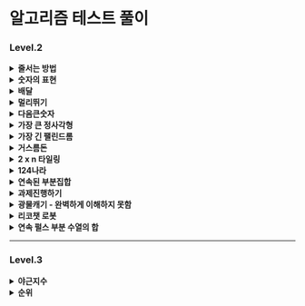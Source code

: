 # 알고리즘 테스트 풀이 

### Level.2

<details>
  <summary><b>줄서는 방법</b></summary>
  <div markdown="1">
    <ul>
       (2024.07.31)
      <li> 재귀를 이용하면 된다고 생각했지만, 구현을 하지 못함</li>

    public int[] solution(int n, long k) {
      int[] answer = {};
      int[] temp = new int[n];
      total = n;
      for (int i = 1; i <= n; i++) {
          boolean[] visited = new boolean[total];
          DFS(i,visited, temp);
      }
    
        return answer;
    }
      
      public void DFS(int ord, boolean[] visited, int[] temp) {
          if(temp.length==3){
              return;
          }
          for (int i = 1; i <= total ; i++) {
              if (!visited[i - 1]) {
                  // 방문하지 않았다면
                  visited[ord-1] = true;
                  temp[ord-1] = i;
                  DFS(ord++, )
      
              }
          }
      }

✅ 메인 메소드에 루프 존재하지 않음

✅ 방문 여부 메소드는 전역으로 선언한 후, 루프의 순서를 담음 (≠ 깊이)

✅ 변수로 넘기는 것은 depth (배열의 순서가 됨)

☑️ 깊이가 총 길이랑 같은 경우 return 

☑️ 찾는 순서라면 그땐 answer 에 담아주고 끝냄

    public int[] solution(int n, long k) {
      answer = new int[n];
      int[] temp = new int[n];
      visited = new boolean[n]; // 방문한 배열은 전역으로 설정
      DFS(0,temp, k);
      return answer;
    }
    public void DFS(int ord, int[] temp, long k) {
      if(ord == temp.length){
          // 가장 마지막 깊이까지 옴
          cnt++; // 조건에 만족하는 배열의 개수 더해주기 
          if (cnt == k) {
              // 해당하는 순서라면
              for (int i = 0; i < temp.length; i++) {
                  answer[i] = temp[i];
              }
          }
          return;
      }
      for (int i = 0; i < temp.length ; i++) {
          if (!visited[i]) {
              // 방문하지 않았다면
              visited[i] = true;
              temp[ord] = i+1;// 깊이 대로 값이 바뀌어 넣어짐 
              DFS(ord + 1, temp, k);
              visited[i] = false;
    
          }
      }
    }

  이렇게 하면 시간초과 발생함 
  </ul>
  </div>
</details>

<details>
  <summary><b>숫자의 표현</b></summary>
  <div markdown="1">
    <ul>
       (2024.08.07)
      <li>Trial_1 문제에 나와있는 걸 그대로 코드에 구현함 </li>

    int givenNum = 0;
    int answer = 0;
    boolean numberOne = false;
    public int solution(int n) {
        givenNum = n;
        answer = 0;
        // 더해서 해당 값이 나오는 경우의 수를 구함
        // 연속해서 값을 더하려면 일단 무조건 그 숫자의 절반 값은 확보함
        // 그 다음 가능성은 그 절반 값보다 작은 경우
        // -> 그때의 값이 1보다 작으면 끝
        // 그 값이 n 이 되면 더하고, n보다 크면 넘어감
        // -> 1까지 내려오면 더이상 더 할 수 없는 옵션 없음
    
        if (n <= 2) {
            // 1경우만 존재함
            return 1;
        }
    
        int half = n/2;
        if (n % 2 != 0) {
            half += 1; // 1개 더함
        }
    
        for (int i = half; i >=1 ; i--) {
            sum(i);
            if (numberOne) {
                // 끝까지 온 경우 끝내야함
                break;
            }
        }
        return answer+1;
    }
    
    private void sum(int i) {
        int total = i;
        int idx = 1;
    
        while (total + (i-idx) <= givenNum) {
            if (i-idx == 1) {
                // 끝까지 왔다는 것
                numberOne = true;
            }
            // 합이 주어진 숫자보다 작을 때까지 더함
            total += (i-idx);
            if (total == givenNum) {
                // 연속된 합이 같을 때임
                answer++;
                return; // 루프 빠져서 다시 돌아감
            }
            idx++;
        }
    
    }

✅ 반으로 먼저 쪼갠 후에, 하나씩 빼면서 루프를 돌리는 로직 

✅ 말그대로 하나씩 돌리기 때문에 -> 시간 초과 발생함 

☑️ 정수론 정리 : 주어진 수의 홀수 약수의 개수와 같다 


    public int solution(int n) {
        int answer = 0;

        for(int i = 1; i <= n; i+=2){
            if(n % i == 0) answer++;
        }   

        return answer;
    }

  </ul>
  </div>
</details>


<details>
  <summary><b>배달</b></summary>
  <div markdown="1">
    <ul>
       (2024.08.19)
      <li>Trial_1 DFS로 depth를 주고, 끝까지 탐색하는 방법 생각,,, 그러나 완결을 못냄 </li>

    public int solution(int N, int[][] road, int K) {
        int answer = 0;
        // 각각 모든 조합을 넣을 수 있는 배열 생성
        int[][] directions = new int[N+1][N+1];
        for (int[] each : road) {
            directions[each[0]][each[1]] = each[2];
            directions[each[1]][each[2]] = each[2];
        }

        for (int i = 1; i <= N ; i++) { // level
            for (int j = 1; j <= N; j++) { // row
                if (directions[i][j] == 0) {
                    continue; // 값이 없으면 건너띄고
                }else{
                    DFS(i, j, directions[i][j]);
                }
            }
        }


        return answer;
    }



    public int solution(int N, int[][] road, int K) {
        int answer = 1;
        // 1번에서 시작하면, 1번 마을은 무조건 방문 가능
        ArrayList<ArrayList<Node>> list = new ArrayList<>();
        for (int i = 0; i <= N; i++) {
            // 빈 공간을 만듦
            list.add(new ArrayList<>());
        }

        for (int i = 0; i < road.length; i++) {
            // Node들의 list가 list의 값임
            list.get(road[i][0]).add(new Node(road[i][0], road[i][1], road[i][2]));
            list.get(road[i][1]).add(new Node(road[i][1], road[i][0], road[i][2]));
            // 양쪽에 모두 다 같은 2의 값을 넣어줌
        }

        Queue<Node> queue = new LinkedList<>();
        int[] visited = new int[N + 1];
        for (int i = 2; i < visited.length; i++) {
            visited[i] = Integer.MAX_VALUE;
            // 방문 배열을 모두 max의 값으로 집어넣음
        }
        // 처음 값을 담음
        queue.addAll(list.get(1));

        // 반복 - DFS
        while (!queue.isEmpty()) {
            Node n = queue.poll();
            if (visited[n.x] <= visited[n.y] + n.v) {
                // 여기서 왜 y + v를 하는 건지?
                continue;
            }
            visited[n.x] = visited[n.y] + n.v;
            queue.addAll(list.get(n.x));
        }
        for (int i = 2; i < visited.length; i++) {
            if (visited[i] <= K) {
                answer++;
            }
        }
        return answer;
    }


    static class Node {
        int x, y, v;

        public Node(int x, int y, int v) {
            this.x = y;
            this.y = x;
            this.v = v;
        }
    }

  </ul>
  </div>
</details>

<details>
  <summary><b>멀리뛰기</b></summary>
  <div markdown="1">
    <ul>
       (2024.08.27)
      <li>Trial_1 2로 나눈 몫과 그 외에 1들의 경우의 수 곱 </li>

    public long solution(int n) {
        long answer = 0;
        int divide = n/2;
        int total = 0;
        for (int i = 0; i <= divide; i++) {
            System.out.println("total : " + total);
            total += ((n-2*i)*i+1);
        }
        answer = total%1234567;

        return answer;
    }

☑️ 처음 몇가지 사례는 성공하지만, 나머지 사례는 에러    
✅ 실제로 값을 만들필요 없음    
✅ 경우의 수가 중요한 것 (앞 + 앞앞 = 현재): 피보나치 수열     

    public long solution(int n) {
        long[] answer = new long[2001];
        answer[1] = 1;
        answer[2] = 2;
        for (int i = 3; i < 2001; i++) {
            answer[i] = (answer[i-1]+answer[i-2])%1234567;
        }
        return answer[n];
    }

  </ul>
  </div>
</details>
<details>
  <summary><b>다음큰숫자</b></summary>
  <div markdown="1">
    <ul>
       (2024.09.10)
      <li>Trial_1 단순하게 loop를 돌린 후 2진수/값비교 </li>

    public int solution(int n) {
        String currentBi = Integer.toBinaryString(n);
        long cntI = currentBi.chars().filter(value -> value == '1').count();

        for (int i = n+1; i <= 1000000; i++) {
            String loopBi = Integer.toBinaryString(i);
            long loopI = loopBi.chars().filter(value -> value == '1').count();

            if (loopI == cntI) {
                return i;
            }
        }
        return n;
    }
☑️ 효율성에서 에러가 뜸     
✅ Integer.bitCount 라는 내장함수를 이용하여 시간을 단축    

    int cntI = Integer.bitCount(n);

    while (true) {
        n++;
        if (cntI == Integer.bitCount(n)) {
            return n;
        }
    }

  </ul>
  </div>
</details>
<details>
  <summary><b>가장 큰 정사각형</b></summary>
  <div markdown="1">
    <ul>
       (2024.09.10)
      <li>Trial_1 1이 나올때 startIdx와 endIdx를 가지고 다시 루프 돌리는 메서드 </li>

     public int solution(int [][]board) {
        int answer = 1;

        // 연결된 1이 가로로 1이 연속된 경우 오른쪽 값을 기억함 , 시작과 끝 기억 (몇개인지)
        // 1 1 , 1 2
        // 따로 메소드
        // 왼쪽+1 ( 몇개 -1)  / 시작과 끝 1이다

        for (int j = 0; j < board.length; j++) {
            // 2차원 배열 1로우씩 뺌
            int startIdx = 0;
            int endIdx = 0;
            for (int i = 0; i < board[j].length; i++) {
                if (board[j][i] == 1 && startIdx == 0) {
                    // 가장 처음
                    startIdx = i;
                }
                if (board[j][i] == 1 && startIdx != 0) {
                    // 그 다음부턴 끝에 값으로
                    endIdx = i;
                }
            }

            // 아래로 더이상 내려갈 수가 없는 경우 (가로>세로)
            int continueOne = endIdx - startIdx;
            if (continueOne > board[0].length - j) {
                continue;
            }else{
                // 확인 메소드 호출
                int tmp = check(startIdx, endIdx, answer, board, j);
                answer = Math.max(tmp * tmp, answer * answer);
            }

        }
        return answer;
    }

    private int check(int startIdx, int endIdx, int answer, int[][] board, int rowIdx) {

        for (int i = rowIdx + 1; i < board.length; i++) {
            // 세로
            for (int j = startIdx; j <= endIdx; j++) {
                // 가로
                if (board[i][j] != 1) {
                    // 하나라도 1이 아니면 예외 케이스
                    return 1;
                }
            }
        }
        return endIdx-startIdx;

    }
☑️ 방법 측면에서 잘 못 된 듯      
✅ 빈 2차원 배열을 만들고, 각 배열의 값에 넓이를 넣어주는 방법   

        int answer = 1;
        int[][] map = new int[board.length][board[0].length];
        // 하나 더 크게 해서 만듦

        int maxLen = 0;

        for (int i = 1; i <= board.length; i++) {
            for (int j = 1; j <= board[0].length; j++) {
                if (board[i - 1][j - 1] != 0) {
                    int min = Math.min(Math.min(map[i - 1][j], map[i][j - 1]), map[i - 1][j - 1]);
                    // 대각선, 왼, 위 값이 1이면 정사각형
                    map[i][j] = min + 1;
                    // board에 해당하는 현재 위치 

                    maxLen = Math.max(maxLen, min + 1);
                }
            }    
        }
    return maxLen*maxLen;

  </ul>
  </div>
</details>
<details>
  <summary><b>가장 긴 팰린드롬</b></summary>
  <div markdown="1">
    <ul>
       (2024.10.08)
      <li>Trial_1 1이 나올때 startIdx와 endIdx를 가지고 다시 루프 돌리는 메서드 </li>

       public int solution(String s)
        {
            int answer = 1;
    
            if (s.length() == 1) {
                return 1;
            } else if (s.length() == 2) {
                if (s.charAt(0) == s.charAt(1)) {
                    return 2;
                }else{
                    return 1;
                }
            }
    
            // 3이상
            int divide = s.length() / 2;
            
            // 앞으로 비교 
            for (int i = divide; i >0 ; i--) {
                int tmp = check(i, s);
                answer = Math.max(answer, tmp);
                
                // divide 위치 바뀜 
            }
            if (answer == s.length()) {
                // 가장 최대값
                return answer;
            }
            // 뒤로 비교 
            for (int i = divide+1; i < s.length()-1; i++) {
                int tmp = check(i, s);
                answer = Math.max(answer, tmp);
            }
            return answer;
        }
    
        private int check(int index, String s) {
            int i = 1;
            int answer = 1;
            while (index - i > 0 && index < s.length()) {
                if (s.charAt(index - 1) == s.charAt(index + 1)) {
                    answer += 2;
                    i++;
                }else{
                    break;
                }
            }
            return answer;
        }
☑️ 최대값을 구하는 것이기 때문에 우선 반으로 나누어서 반에서 시작한 후 왼쪽(1까지만) 오른쪽(길이 -1) 으로 탐색  
☑️ 홀수 일 때 나눈 몫에서 시작 / 짝수 일 때 몫과 몫 -1 에서 시작 => 앞과 뒤의 숫자를 비교한 후, 같으면 그 더하고 다르면 빠져나옴 그 다음 인덱스로
<br>
✅ 맨앞, 맨끝에서 포인트를 잡고  
✅ 값이 다르면 앞에서 한개씩 줄이고 -> 뒤에서 한개씩 줄이고<br> 
✅ 값이 같으면 같은 루프에서 앞, 뒤에서 한개씩 줄여가며 범위를 줄임    

        public int solution(String s)
        {
            int answer = 1;
            int n = s.length();
            loop:
            for (int i = n; i >= 1; i--) {
                // 가장 긴 길이부터
                for (int j = 0; j <= n - 1; j++) {
                    // 가장 작은 길이
                    boolean flag = true;
                    int start = j; // 시작 인덱스
                    int end = j+i-1; // 끝 인덱스
    
                    while (start < end) {
                        if (s.charAt(start) != s.charAt(end)) {
                            // 같을 때까지 반복
                            flag = false;
                            break; // while을 빠져나감
                        }
                        start++;
                        end--;
                    }
                    if (flag) {
                        answer = i;
                        break loop;
                    }
                }
            }
            return answer;
        }

  </ul>
  </div>
</details>
<details>
  <summary><b>거스름돈</b></summary>
  <div markdown="1">
    <ul>
       (2024.10.14)
      <li>Trial_1 문제에 나와있는 걸 그대로 코드에 구현함 </li>

    public int solution(int n, int[] money) {

        // 몫과 나머지를 구하고
        // 몫이 1일 때까지 같은 메서드를
        for (int i = money.length - 1; i >= 0; i--) {
            // money에 있는 값은 n보다는 작거나 같아야 함
            if (money[i] > n) {
                continue;
            }

            // 같은 수라면 더하고 패스
            if (money[i] == n) {
                answer++;
                continue;
            }

            // 작은 수
            // 몫
            int share = n / money[i]; // 2
            // 나머지를 구함
            int rest = n % money[i]; // 1

            // 나머지가 money 배열에 존재하는지
            // 1 ~ share 만큼 곱해가면서 확인
            check(share, rest, i, money, n);

        }




        return answer;
    }

    private void check(int share, int rest, int currentIdx, int[] money, int n) {
        for (int i = 1; i <= share; i++) {
            // 배수로 값을 만들어봄
            int temp = money[currentIdx] * i;


        }
    }

☑️ 나머지가 나오고 그 나머지로 값을 구할 수 있는지의 로직이 반복되는 것 같은데, 이 부분을 공통코드로 못 빼놓겠음  

✅ 동적계획법  


    private int[][] dp;

    public int solution(int n, int[] money) {
        // 2차원 배열에서 돈의 개수 X 나와야 하는 금액
        // 자기 자신이 나올 때 1 추가
        dp = new int[money.length][n + 1]; // 해당 금액이 표에 나와야하기 때문
        for (int i = 1; i <= money.length; i++) {
            for (int j = 0; j <= n; j++) { // 가로로 가는 개념임
                if (j == 0) {
                    dp[i][j] = 1; // 맨 첫번 째 열은 1로 초기화
                } else if (j - money[i - 1] >= 0) {
                    // 돈보다 작거나 같은 경우
                    dp[i][j] = (dp[i-1][j] + dp[i][j-money[i-1]])%10000007;
                }else{
                    dp[i][j] = dp[i - 1][j];
                }
            }
        }
        return dp[money.length][n];
    }

  </ul>
  </div>
</details>
<details>
  <summary><b>2 x n 타일링</b></summary>
  <div markdown="1">
    <ul>
       (2024.10.16)
      <li>Trial_1  </li>

    public int solution(int n) {
          int answer = 0;
          int twoCnt = 0;
          int plus = 1;
          if (n % 2 == 0) {
              // 짝수일 때
              plus = 2;
          }
  
          while (2 * twoCnt <= n) {
              int tmp = twoCnt * (n-(2*twoCnt));
              if (tmp == 0) {
                  answer += 1;
              }else{
                  answer += tmp + plus;
              }
              twoCnt++;
          }
          return answer;
      }

☑️ 규칙을 못 찾겠음 

✅ DP 알고리즘 - 이전전 + 이전 의 개수를 합하면 = 현재  


    public int solution(int n) {
        int answer = 0;
        int[] dp = new int[n + 1];
        dp[1] = 1;
        dp[2] = 2;

        for (int i = 3; i <= n; i++) {
            dp[i] = (dp[i - 1] + dp[i - 2]) % 10000007;
        }
        return answer;
    }

  </ul>
  </div>
</details>
<details>
  <summary><b>124나라</b></summary>
  <div markdown="1">
    <ul>
       (2024.10.16)
      <li>Trial_1 규칙 발견 못함  </li>

    public String solution(int n) {
        String answer = "";
        String[] numbers = {"4", "1", "2"};

        // 3으로 우선 나눈 후
        // 나머지는 뒤에 붙여주고 앞자리는 루프
        // 나머지가 0인 경우 4
        int num = n;
        // 가장 끝 자리수
        while (num > 0) {
            // 계속해서 이어 붙임
            int remain = num % 3; // 나머지
            num /= 3;// 몫
            if (remain == 0) {
                num--;
            }
            answer = numbers[remain] + answer;

        }
        return answer;
    }

☑️ 나머지와 몫을 통해 규칙을 찾음, 나머지가 0인 경우 기존 숫자를 -1 한 값으로 다시 계산 

  </ul>
  </div>
</details>
<details>
  <summary><b>연속된 부분집합</b></summary>
  <div markdown="1">
    <ul>
       (2024.10.23)
      <li>Trial_1 단순한 이중 루프 돌림</li>
      
☑️ 시작과 끝점을 이중 루프를 돌려서 끝-시작 의 길이를 계속해서 현행화 해서 짧은 값 리턴 

☑️ 모든 sequence를 끝까지 돌려야 하므로 시간초과 에러가 뜸 

    public int[] solution(int[] sequence, int k) {
        int[] answer = new int[2];
        int[] temp = new int[2];
        int length = Integer.MAX_VALUE;
        for (int i = 0; i < sequence.length; i++) {
            int value = sequence[i];
            if (value == k) {
                answer[0] = i;
                answer[1] = i;
                return answer;//최단
            }

            for (int j = i + 1; j < sequence.length; j++) {
                value += sequence[j];
                if (value == k) {
                    if (length > j - i) {
                        length = j - i;
                        temp[0] = i;
                        temp[1] = j;
                        answer = temp;
                    }
                }
            }
        }
        return answer;
    }
☑️ 기존 답을 참고 하였으나, index boundary exception 뜸 
        
    public int[] solution(int[] sequence, int k) {
        int leftIdx = 0; // 시작
        int rightIdx = 0; // 끝
        int curSum = sequence[0];

        int length = sequence.length;
        List<Integer> list = new ArrayList<>();
        // 합이 같은 연속된 값들이 여러개일 수가 있기 때문에 list

        while (true) {
            if (curSum == k) {
                // 합이 같을 떄
                list.add(leftIdx);
                list.add(rightIdx);
            }

            if (list.size() == 4) {
                // 2. 합이 같은 값이 복수다
                // 길이가 짧은 것이 답이다
                if (list.get(1) - list.get(0) < list.get(3) - list.get(2)) {
                    // 앞으로 당겨짐
                    list.remove(2);
                    list.remove(2);
                } else if (list.get(1) - list.get(0) > list.get(3) - list.get(2)) {
                    // 맨 앞엔 것을 빼면 또 앞으로 당겨짐
                    list.remove(0);
                    list.remove(0);
                }else{
                    // 길이도 같다면 먼저
                    list.remove(2);
                    list.remove(2);
                }
            }
            if (leftIdx == length && rightIdx == length) {
                // 가장 끝
                break;
            }

            if (curSum <= k && rightIdx < length) {
                // 아직 갈 떄가 남음
                rightIdx++;
                // 한칸 더 가봄
                curSum += sequence[rightIdx];
            }else{
                // 부분합이 넣어가거나 더이상 오른쪽으로 이동이 안되는 경우
                if (leftIdx < length) {
                    curSum -= sequence[leftIdx];
                    leftIdx++;
                }
            }
        }
        return new int[]{list.get(0), list.get(1)};
    }

✅ **두 포인터**를 잡고, 끝으로 가는 for 문을 만들어봄 
      
✅ while문 현재의 합이 주어진 값보다 큰 경우 -> 왼쪽 포인터를 한칸씩 이동하고 값 제외

       
      int[] answer = new int[2];
      int leftIdx = 0; // 시작
      int curSum = 0;
      int curSize = sequence.length;

      for (int rightIdx = 0; rightIdx < sequence.length; rightIdx++) {
          curSum += sequence[rightIdx];
          while (rightIdx < sequence.length && curSum > k) {
              // 왼쪽에서 뒤로 이동함
              curSum -= sequence[leftIdx];
              leftIdx++;
          }
          if (curSum == k) {
              // 찾으려고 하는 값
              if (curSize > rightIdx - leftIdx) {
                  curSize = rightIdx - leftIdx;
                  answer[0] = leftIdx;
                  answer[1] = rightIdx;
              }
          }
      }

      return answer;
  </ul>
  </div>
</details>
<details>
  <summary><b>과제진행하기</b></summary>
  <div markdown="1">
    <ul>
       (2024.10.28)
      <li>Trial_1 대기 Queue를 만들어서 시작과 종료일시를 비교하는 로직 </li>
      ☑️ NullPointerException

    public class Solution2 {
      public String[] solution(String[][] plans) {
          String[] answer = new String[plans.length];
  
          // 순서를 변경해줄 예정이므로 linkedlist
          List<Assignment> list = new ArrayList<>();
  
          // 재조립
          for (String[] plan : plans) {
              String[] separated = plan[1].split(":");
              long startHour = Long.valueOf(separated[0]) * 60 + Long.valueOf(separated[1]);
              // 시작 시간 변환
              Assignment assignment = new Assignment(plan[0], startHour, startHour + Long.valueOf(plan[2]));
              list.add(assignment);
          }
  
          // 시작 시간 순으로 정렬
          Collections.sort(list, new StartComprator());
  
          // 대기 큐
          Queue<Assignment> queue = new LinkedList<>();
          for (Assignment assign : list) {
              queue.add(assign);
          }
          int idx = 0;
          // 시작
          while (!queue.isEmpty()) {
              Assignment currentAssign = queue.poll();
              // 현재 assginment 정보
  
              if (currentAssign.getEnd() > queue.peek().getStart()) {
                  // next의 시작이 curr end 보다 작으면 next가 시작임
                  // next의 값을 집어넣음
                  queue.add(currentAssign);
                  // 현재 하고 있는 값을 queue에서 뺴서 집어넣음
              }else{
                  answer[idx] = currentAssign.getSubject();
                  idx++;
              }
          }
          return answer;
      }
  
      class Assignment {
          private String subject;
          private long start;
          private long end;
  
          public Assignment(String subject, long start, long end) {
              this.subject = subject;
              this.start = start;
              this.end = end;
          }
  
          public String getSubject() {
              return subject;
          }
  
          public long getStart() {
              return start;
          }
  
          public long getEnd() {
              return end;
          }
      }
  
      class StartComprator implements Comparator<Assignment> {
          @Override
          public int compare(Assignment o1, Assignment o2) {
              if (o1.getStart() < o2.getStart()) {
                  return 1;
              } else if (o1.getStart() > o2.getStart()) {
                  return -1;
              }
              return 0;
          }
        }
    }

☑️ 남아있는 과제가 있는 경우, 가장 먼저 집어넣진 값 부터 실행된다는 것을 간과함 
      
☑️ Stack 만들어서 구현하고, 시간 변환도 메서드로 따로 빼서 정의함 


    public String[] solution(String[][] plans) {
        // 잠시 멈춘 과제가 있으면 -> 최근에 멈춘 것 부터 진행 (Stack)

        String[] answer = new String[plans.length];
        int idx = 0;
        LinkedList<Assignment> tasks = new LinkedList<>();
        for (String[] plan : plans) {
            tasks.offer(new Assignment(plan[0], convertToMinute(plan[1]), Integer.parseInt(plan[2])));
        }
        // 정렬
        tasks.sort((o1, o2) -> o1.start - o2.start);
        
        // 남은 일
        Stack<Assignment> stopTasks = new Stack<>();

        Assignment currentAssign = tasks.poll();
        int time = currentAssign.start;

        while (!tasks.isEmpty()) {
            // 과제 돌림 
            // 시작 시간 + 남아있는 시간  = 총 업무 시간 
            time += currentAssign.left;
            // 그 다음 일
            Assignment next = tasks.peek();

            if (time > next.start) {
                // 해당 일감 초과 함
                currentAssign.left = time - next.start; // 남은시간
                stopTasks.push(currentAssign); // 남은 일 
            } else {
                answer[idx] = currentAssign.subject;
                idx++;
                if (!stopTasks.empty()) {
                    // 남아있는게 있으면 ** 우선 남아있는 것 우선 
                    currentAssign = stopTasks.pop();
                    continue;
                }
            }
            currentAssign = tasks.poll(); // while 문 바깥에서 설정했으므로 
            time = currentAssign.start;
        }
        
        // 마지막 과제 
        answer[idx] = currentAssign.subject;
        
        // 마지막 남아있는 과제들 싹 집어넣음
        while (!stopTasks.isEmpty()) {
            answer[idx] = stopTasks.pop().subject;
            idx++;
        }
        
        return answer;
    }

    class Assignment {
        private String subject;
        private int start;
        private int left;

        public Assignment(String subject, int start, int left) {
            this.subject = subject;
            this.start = start;
            this.left = left;
        }
    }

    private int convertToMinute(String time) {
        String[] t = time.split(":");
        return Integer.parseInt(t[0]) * 60 + Integer.parseInt(t[1]);
    }

  </ul>
  </div>
</details>
<details>
  <summary><b>광물캐기 - 완벽하게 이해하지 못함 </b></summary>
  <div markdown="1">
    <ul>
       (2024.11.15)
      <li>Trial_1 picks에 조합에 따라 광물을 만났을 때 소모되는 체력을 더하고, 그 최소값을 반납  </li>
      ☑️ picks의 조합을 구하는 방법을 모르겠음 
        
      public int solution(int[] picks, String[] minerals) {
        pick 에서 숫자가 넘겨짐
        int answer = Integer.MAX_VALUE;
        String[] tools = new String[3];

        // 경우의 수를 넣은 배열 (총 6개)


        // 현재 피로도
        int currentTired = 0;

        for (int i = 0; i < picks.length; i++) {
            // bfs (3개까지 갔을 때 check function level,
            bfs(0, i, tools);

        }

        answer = Math.min(answer, currentTired);

        return answer;
    }

    private void bfs(int level, int index, String[] tools) {
        if (level > 3) {
            // 최종 단계까지 옴
            return;
        }
        Queue<Integer> queue = new LinkedList<>();

        queue.add(index);
        // 첫번쨰 인덱스를 담았음

        while (queue.isEmpty()) {
            String currentPicksPower = "";
            int currentIdx = queue.poll();

            if (index == 0) {
                currentPicksPower = "diamond";
            } else if (index == 1) {
                currentPicksPower = "iron";
            } else{
                currentPicksPower = "stone";
            }
            tools[level] = currentPicksPower;
        }
    }

    private int check (int currentPick, String currentPicksPower) {
        for (int i = 0; i < minerals.length; i++) {
            String mineral = minerals[i];
            while (currentPick > 0) {
                if (currentPicksPower.equals("diamond")) {
                    currentTired++; // 1만 추가

                } else if (currentPicksPower.equals("iron")) {
                    if (mineral.equals("diamond")) {
                        currentTired += 5;
                    }else{
                        currentTired++;
                    }
                }else{
                    if (mineral.equals("diamond")) {
                        currentTired += 25;
                    } else if (mineral.equals("iron")) {
                        currentTired += 5;
                    }else{
                        currentTired++;
                    }
                }
            }
            currentPick--;
        }
    }

☑️ 미네랄을 중심으로 for문 + 5개씩 같은 걸로만 캔다고 생각하고 section 2차원 배열 생성 
      
☑️ 돌을 중심으로 피로도 높은 순서대로 정렬 (** 이해가 안됨 **)   


    static int[][] section;
    public int solution(int[] picks, String[] minerals) {
        int answer = 0;

        // 최소한의 피로도 (모든게 다아이몬드로만 채취 가능 vs 도구의 종류에 맞게 광물이 있을 경우)
        int cnt = Math.min(minerals.length / 5 + 1, picks[0] + picks[1] + picks[2]);

        section = new int[cnt][3]; // 5개씩 묶어서 picks 안에 있는 광물별 피로도
        int dp=0, ip=0, sp = 0;
        int idx = 0;

        // 곡괭이 개수 만큼 세기
        for (int i = 0; i < minerals.length; i += 5) {
            if(i/5==cnt){
                break;
            }
            for (int j = i; j < i + 5; j++) {
                String m = minerals[j];
                if(m.equals("diamond")){
                    dp += 1;
                    ip += 5;
                    sp += 25;
                }
                else if(m.equals("iron")){
                    dp += 1;
                    ip += 1;
                    sp += 5;
                }
                else{
                    dp += 1;
                    ip += 1;
                    sp += 1;
                }
                if (j == minerals.length - 1) {
                    break;
                }
            }

            // 각각 미네랄 5개씩 쪼갠 후 모든 걸 한 광물씩
            section[i / 5][0] = dp;
            section[i / 5][1] = ip;
            section[i / 5][2] = sp;
            dp = ip = sp = 0; // 초기화
        }

        // [이해 안됨] 돌로 캤을 때 피로도가 가장 높은 순으로 내림차순
        Arrays.sort(section, (o1, o2) -> o2[2] - o1[2]);

        // 다이아 -> 철 -> 돌로 순서대로 캠
        for (int i = 0; i < cnt; i++) {
            if (picks[0] != 0) {
                // 다이아로 캠
                answer += section[i][0];
                picks[0]--; // 하나 제외 시킴 (5개까지)
            } else if (picks[1] != 0) {
                answer += section[i][1];
                picks[1]--;
            } else if (picks[2] != 0) {
                answer += section[i][2];
                picks[2]--;
            }
        }
        return answer;
    }

  </ul>
  </div>
</details>
<details>
  <summary><b>리코챗 로봇 </b></summary>
  <div markdown="1">
    <ul>
       (2024.11.15)
      <li>Trial_1 dfs 메서드를 만들어서 상하좌우 이동, 조건에 만족하면 return / 더 이동할 수 있으면 한 방향으로만 이동  </li>

    int[] dx = {-1, 0, 1, 0};
    int[] dy = {0, 1, 0, -1};
    String[][] boardArr;
    int temp = Integer.MAX_VALUE;
    public int solution(String[] board) {
        int answer = -1;
        int rFirstRowIdx = 0;
        int rFristColIdx = 0;

        boardArr = new String[board.length][board[0].length()];

        // 2차원 배열에 담기
        for (int i = 0; i < board.length; i++) {
            String boardStr = board[i];
            for (int j = 0; j < boardStr.length(); j++) {
                // R의 위치
                if (String.valueOf(boardStr.charAt(j)) == "R") {
                    rFirstRowIdx = i;
                    rFristColIdx = j;
                }
                boardArr[i][j] = String.valueOf(boardStr.charAt(j));
            }
        }

        // R의 시점에서 시작함
        // 상하좌우
        dfs(rFirstRowIdx, rFristColIdx, 0);

        if (temp != Integer.MAX_VALUE) {
            return temp;
        }
        return -1;
    }

    private void dfs(int currentRowIdx, int currentColIdx, int count) {

        for (int i = 0; i < 4; i++) {
            int nextRowIdx = currentRowIdx + dx[i];
            int nextColIdx = currentColIdx + dy[i];
            if (boardArr[nextRowIdx][nextColIdx].equals("G")) {
                // 목표 접근
                return;
            }
            while(nextRowIdx>=0 && nextRowIdx<boardArr.length
                    && nextColIdx>=0 && nextColIdx<boardArr[0].length
                    && boardArr[nextRowIdx][nextColIdx] == "."){
                // 같은 방향일 떄
                nextRowIdx += dx[i];
                nextRowIdx += dy[i];
            }
            // 다른 방향일 때 차수 증가
            count ++;
            dfs(nextRowIdx, nextColIdx, count);
            // 한 차례 돌리고 나서 비교
            temp = Math.min(temp, count);
        }
    }

☑️ 미네랄을 중심으로 for문 + 5개씩 같은 걸로만 캔다고 생각하고 section 2차원 배열 생성 
      
☑️ 돌을 중심으로 피로도 높은 순서대로 정렬 (** 이해가 안됨 **)   

✅ BFS 를 사용해야 한다고 함   </br>
✅ 굳이 Math.min 하지 않아도 BFS 로 하는 경우, 가장 먼저 반납되는 값이 가장 작은 값임 


      public int solution(String[] board) {
        int answer = 0;
        int[] dx = {-1, 0, 1, 0};
        int[] dy = {0, 1, 0, -1};
        boolean[][] visited = new boolean[board.length][board[0].length()];
        Queue<int[]> queue = new LinkedList<>();

        for (int i = 0; i < board.length; i++) {
            for (int j = 0; j < board[0].length(); j++) {
                if (board[i].charAt(j) == 'R') {
                    // 시작 위치
                    queue.offer(new int[]{i, j, 0}); // x, y 좌표를 담아둠
                    visited[i][j] = true;
                }
            }
        }

        while (!queue.isEmpty()) {
            int[] tmp = queue.poll();
            int x = tmp[0]; // x
            int y = tmp[1];
            int count = tmp[2];

            // 반복하다가 만족하면 여기서 반납 (제일 먼저 반납한다는 건 제일 빠르다는 뜻)
            if (board[x].charAt(y) == 'G') {
                answer = count;
                return answer;
            }

            for (int i = 0; i < 4; i++) {
                // 상하좌우
                int nx = x;
                int ny = y;

                while (nx >= 0 && nx < board.length
                        && ny >= 0 && ny < board[0].length()
                        && board[nx].charAt(ny) != 'D'
                ) {
                    // 계속해서 이동하는 경우
                    nx += dx[i];
                    ny += dy[i];
                }

                // ** 장애물 만나면 직전으로 수정 **
                nx -= dx[i];
                ny -= dy[i];

                // ** 장애물 만나기 직전으로 옮겨짐 방문했거나 또는 같은 위치라면 **
                // 상하좌우 기존 값에서 이동해하므로
                if (visited[nx][ny] || (x == nx && y == ny)) {
                    continue;
                }

                visited[nx][ny] = true;
                queue.offer(new int[]{nx, ny, count + 1});
            }
        }
        answer = -1;
        return answer;
    }

  </ul>
  </div>
</details>
<details>
  <summary><b>연속 펄스 부분 수열의 합</b></summary>
  <div markdown="1">
    <ul>
       (2024.11.22)
      <li>Trial_1 sequence의 루프 안에서 메서드를 만들어 -1 로 시작하는 경우 1로 시작하는 경우를 나누어 합을 더함</li>

    long answer = 0;
    public long solution(int[] sequence) {

        for (int i = 0; i < sequence.length; i++) {
            check(i, sequence);
        }

        return answer;
    }

    private void check(int startIdx, int[] sequence) {
        int minus = -1;
        int plus = 1;
        int total1 = 0;
        int maxTotal1 = 0;

        // 시작을 다르게 할 수 있음
        // 단순히 차례 차례 곱하는 방법
        for (int i = startIdx; i < sequence.length; i++) {
            // -1 로 시작
            total1 += sequence[i] * minus;
            maxTotal1 = Math.max(maxTotal1, total1);
            minus = -minus;
        }
        int total2 = 0;
        int maxTotal2 = 0;

        for (int i = startIdx; i < sequence.length; i++) {
            // 1 로 시작
            total2 += sequence[i] * plus;
            maxTotal2 = Math.max(maxTotal2, total2);
            plus = -plus;
        }
        answer = Math.max(maxTotal1, maxTotal2);
    }

☑️ 답이 8이 나옴 
      
☑️ 돌을 중심으로 피로도 높은 순서대로 정렬 (** 이해가 안됨 **)   



      public int solution(String[] board) {
        int answer = 0;
        int[] dx = {-1, 0, 1, 0};
        int[] dy = {0, 1, 0, -1};
        boolean[][] visited = new boolean[board.length][board[0].length()];
        Queue<int[]> queue = new LinkedList<>();

        for (int i = 0; i < board.length; i++) {
            for (int j = 0; j < board[0].length(); j++) {
                if (board[i].charAt(j) == 'R') {
                    // 시작 위치
                    queue.offer(new int[]{i, j, 0}); // x, y 좌표를 담아둠
                    visited[i][j] = true;
                }
            }
        }

        while (!queue.isEmpty()) {
            int[] tmp = queue.poll();
            int x = tmp[0]; // x
            int y = tmp[1];
            int count = tmp[2];

            // 반복하다가 만족하면 여기서 반납 (제일 먼저 반납한다는 건 제일 빠르다는 뜻)
            if (board[x].charAt(y) == 'G') {
                answer = count;
                return answer;
            }

            for (int i = 0; i < 4; i++) {
                // 상하좌우
                int nx = x;
                int ny = y;

                while (nx >= 0 && nx < board.length
                        && ny >= 0 && ny < board[0].length()
                        && board[nx].charAt(ny) != 'D'
                ) {
                    // 계속해서 이동하는 경우
                    nx += dx[i];
                    ny += dy[i];
                }

                // ** 장애물 만나면 직전으로 수정 **
                nx -= dx[i];
                ny -= dy[i];

                // ** 장애물 만나기 직전으로 옮겨짐 방문했거나 또는 같은 위치라면 **
                // 상하좌우 기존 값에서 이동해하므로
                if (visited[nx][ny] || (x == nx && y == ny)) {
                    continue;
                }

                visited[nx][ny] = true;
                queue.offer(new int[]{nx, ny, count + 1});
            }
        }
        answer = -1;
        return answer;
    }

  </ul>
  ✅ BFS 를 사용해야 한다고 함   </br>
  ✅ 굳이 Math.min 하지 않아도 BFS 로 하는 경우, 가장 먼저 반납되는 값이 가장 작은 값임 
  </div>
</details>

---
### Level.3
<details>
  <summary><b>야근지수</b></summary>
  <div markdown="1">
    <ul>
      (2024.07.31-2024.08.05)
      <li>Trial 1_몫과 나머지를 이용해서 각각 1씩 빼주면, 즉 모든 값이 동일하게 작아져야 거듭제곱의 최소값이 되려나?</li>
      
     public long solution(int n, int[] works) {
        long answer = 0;
        int amount;
        // 제급곱의 합은 모든 수가 가장 작을 때
        // 몫에 대한 값을 배열에 모든 수에게 빼준 후에
        // 나머지 값 그 길이만큼 배열에서 값을 빼주면?
        if (n >= works.length) {
            // 남은 작업량이 각 업무보다 큰 경우
            amount = n / works.length;
        } else {
            amount = 0;
        }
        int rest = n % works.length;

        Arrays.stream(works).map(s -> s - amount);
        for (int i = 0; i < rest; i++) {
            works[i] -= -1;
        }
        answer = Arrays.stream(works).map(s -> s*s).sum();
        return answer;
    }

  💥 답 잘 안나옴</br>
  💥 접근법이 다른 듯 
  <li>Trial 2_주어진 예제만을 생각해서 연산으로 풀려고 했지만, 다른 모든 예제에 대해서 실패가 뜸 </li>
  
      public long solution(int n, int[] works) {
        long answer = 0;
        int amount;
        // 제급곱의 합은 모든 수가 가장 작을 때
        // 몫에 대한 값을 배열에 모든 수에게 빼준 후에
        // 나머지 값 그 길이만큼 배열에서 값을 빼주면?
        Arrays.sort(works); // 큰 값 부터 빼줘야하므로 배열 정렬
        int sum = Arrays.stream(works).sum();

        if (n < sum) {
            // 남은 작업량이 각 업무보다 큰 경우
            amount = n/works.length;
        } else {
            // 남은 작업양이 없음
            return 0;
        }

        if (amount > 0) { // 몫이 존재하면 몫 부터 빼고 나머지 // 존재하지 않으면 나머지만
            for (int i = works.length-1; i >= 0; i--) {
                works[i] -= amount;
            }
        }

        int rest = n%works.length;
        for (int i = works.length-1; i >rest; i--) {
            works[i] -= 1;
        }

        answer = Arrays.stream(works).map(s -> s*s).sum();
        return answer;
    }

  <li>Example_PriorityQueue를 반대로 선언</li>

      public long solution(int n, int[] works) {

        PriorityQueue<Integer> queue = new PriorityQueue<>(Collections.reverseOrder());
        // 높은 숫자 우선

        for (int work : works) {
            queue.add(work);
            // queue에 일을 집어넣음
        }

        for (int i = 0; i < n; i++) {
            int max = queue.poll();
            // 현재의 가장 큰 수
            if (max <= 0) {
                // 가장 큰수가 0이라면 N에서 다 할당 된 것
                break;
            } else {
                // max에 수가 남음
                queue.add(max - 1);
                // 일 하나를 제거하고 넣음
            }
        }

        return sum(queue);
    }

    private long sum(PriorityQueue<Integer> queue) {
        long sum = 0;
        while (!queue.isEmpty()) {
            sum += Math.pow(queue.poll(), 2);
        }
        return sum;
    }
    
  ✅ PriorityQueue로 큰 숫자를 기준으로 정렬함

✅ 가장 큰 숫자가 0이 될때까지 1씩 빼면서 다시 queue 에 담음

✅ 0이 되거나 아니면 n 이 끝날 때까지 반복한 배열의 거듭제곱을 구함
  </ul>
  </div>
</details>

<details>
  <summary><b>순위</b></summary>
  <div markdown="1">
    <ul>
       (2024.08.08)
      <li>Trial_1 문제에 나와있는 걸 그대로 코드에 구현함 </li>

    int givenNum = 0;
    int answer = 0;
    boolean numberOne = false;
    public int solution(int n) {
        givenNum = n;
        answer = 0;
        // 더해서 해당 값이 나오는 경우의 수를 구함
        // 연속해서 값을 더하려면 일단 무조건 그 숫자의 절반 값은 확보함
        // 그 다음 가능성은 그 절반 값보다 작은 경우
        // -> 그때의 값이 1보다 작으면 끝
        // 그 값이 n 이 되면 더하고, n보다 크면 넘어감
        // -> 1까지 내려오면 더이상 더 할 수 없는 옵션 없음
    
        if (n <= 2) {
            // 1경우만 존재함
            return 1;
        }
    
        int half = n/2;
        if (n % 2 != 0) {
            half += 1; // 1개 더함
        }
    
        for (int i = half; i >=1 ; i--) {
            sum(i);
            if (numberOne) {
                // 끝까지 온 경우 끝내야함
                break;
            }
        }
        return answer+1;
    }
    
    private void sum(int i) {
        int total = i;
        int idx = 1;
    
        while (total + (i-idx) <= givenNum) {
            if (i-idx == 1) {
                // 끝까지 왔다는 것
                numberOne = true;
            }
            // 합이 주어진 숫자보다 작을 때까지 더함
            total += (i-idx);
            if (total == givenNum) {
                // 연속된 합이 같을 때임
                answer++;
                return; // 루프 빠져서 다시 돌아감
            }
            idx++;
        }
    
    }



<li>Trial_2 숫자를 비교하는 2차원 배열을 만들어서, 각각 행과 열에 -1, 0, 1 넣음</li>
✅ 그래프 배열을 만들어서 

    int[][] graph = new int[n + 1][n + 1];
      // 배열에 들어간 숫자는 1부터 이므로
      
    for (int[] edge : results) {
        graph[edge[0]][edge[1]] = 1;
        // 이긴 표시
        graph[edge[1]][edge[0]] = -1;
        // 진 표시
    }

✅ 주어진 배열에 1 / 그 반대에 -1

✅ 결과 값이 주어진 배열에 사이에 있는 숫자를 넣어서 같은 값이라면 그 숫자의 승부 결과다 같음을 이용

    for (int i = 1; i <= n; i++) {
    // 도착
      for (int j = 1; j <= n; j++) {
          // 거쳐감
          for (int k = 1; k <= n; k++) {
              // i, j 의 매칭의 결과로 결과가 확정되는 값
              if (graph[i][k] == 1 && graph[k][j] == 1) {
                  graph[i][j] = 1;
                  graph[j][i] = -1;
              }
              if (graph[i][k] == -1 && graph[k][j] == -1) {
                  graph[i][j] = -1;
                  graph[j][i] = 1;
              }
  
          }
        }
    }


✅ 한 행의 0이 아닌 모든 결과 값이 있는 경우 → 순위가 정해지는 경우 

    for (int i = 1; i <= n ; i++) {
      int cnt = 0;
      for (int j = 1; j <= n; j++) {
          if (graph[i][j] != 0) {
              cnt++;
          }
      }
      if (cnt == n - 1) {
          answer++;
      }
    }



  </ul>
  </div>
</details>

